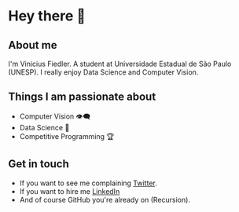 # Hey there :wave:

## About me

I'm Vinicius Fiedler. A student at Universidade Estadual de São Paulo (UNESP). I really enjoy Data Science and Computer Vision.


## Things I am passionate about

- Computer Vision :eye_speech_bubble:	
- Data Science :1234:
- Competitive Programming :trophy:

## Get in touch 

- If you want to see me complaining [Twitter](https://twitter.com/viniFiedler).
- If you want to hire me [LinkedIn](https://www.linkedin.com/in/vinicius-fiedler/)
- And of course GitHub you're already on (Recursion).

